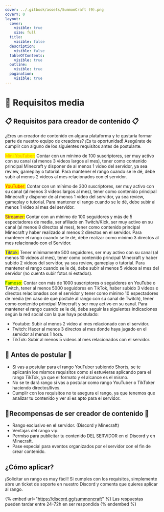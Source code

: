 ```yaml
---
cover: ../.gitbook/assets/SummonCraft (9).png
coverY: 0
layout:
  cover:
    visible: true
    size: full
  title:
    visible: false
  description:
    visible: false
  tableOfContents:
    visible: true
  outline:
    visible: true
  pagination:
    visible: true
---
```


# 📃 Requisitos media

## 📋 Requisitos para creador de contenido 📋

&#x20;¿Eres un creador de contenido en alguna plataforma y te gustaría formar parte de nuestro equipo de creadores? ¡Es tu oportunidad! Asegúrate de cumplir con alguno de los siguientes requisitos antes de postularte.

<mark style="color:orange;">Mini YouTuber:</mark> Contar con un mínimo de 100 suscriptores, ser muy activo con su canal (al menos 3 videos largos al mes), tener como contenido principal Minecraft y disponer de al menos 1 video del servidor, ya sea review, gameplay o tutorial. Para mantener el rango cuando se le dé, debe subir al menos 2 videos al mes relacionados con el servidor.

<mark style="color:red;">YouTuber:</mark> Contar con un mínimo de 300 suscriptores, ser muy activo con su canal (al menos 3 videos largos al mes), tener como contenido principal Minecraft y disponer de al menos 1 video del servidor, ya sea review, gameplay o tutorial. Para mantener el rango cuando se le dé, debe subir al menos 1 video al mes del servidor.

<mark style="color:purple;">Streamer:</mark> Contar con un mínimo de 100 seguidores y más de 5 espectadores de media, ser afiliado en Twitch/Kick, ser muy activo en su canal (al menos 8 directos al mes), tener como contenido principal Minecraft y haber realizado al menos 2 directos en el servidor. Para mantener el rango cuando se le dé, debe realizar como mínimo 3 directos al mes relacionado con el Servidor.

<mark style="color:blue;">Tiktok:</mark> Tener mínimamente 500 seguidores, ser muy activo con su canal (al menos 10 videos al mes), tener como contenido principal Minecraft y haber subido 2 videos del servidor, ya sea review, gameplay o tutorial. Para mantener el rango cuando se le dé, debe subir al menos 5 videos al mes del servidor (no cuenta subir fotos ni estados).

<mark style="color:green;">Famoso:</mark> Contar con más de 1000 suscriptores o seguidores en YouTube o Twitch, tener al menos 5000 seguidores en TikTok, haber subido 3 videos o directos relacionados con el servidor y tener como mínimo 10 espectadores de media (en caso de que postule al rango con su canal de Twitch), tener como contenido principal Minecraft y ser muy activo en su canal. Para mantener el rango cuando se le dé, debe seguir las siguientes indicaciones según la red social con la que haya postulado:
  - Youtube: Subir al menos 2 video al mes relacionado con el servidor.
  - Twitch: Hacer al menos 3 directos al mes donde haya jugado en el servidor al menos 1 hora.
  - TikTok: Subir al menos 5 videos al mes relacionados con el servidor.

## 🧷 Antes de postular 🧷

- Si vas a postular para el rango YouTuber subiendo Shorts, se te aplicarán los mismos requisitos como si estuvieras aplicando para el rango TikTok, ya que el formato y el alcance es el mismo.
- No se te dará rango si vas a postular como rango YouTuber o TikToker haciendo directos/lives.
- Cumplir con los requisitos no te asegura el rango, ya que tenemos que analizar tu contenido y ver si es apto para el servidor.

## 📌Recompensas de ser creador de contenido 📌

- Rango exclusivo en el servidor. (Discord y Minecraft)&#x20;
- Ventajas del rango vip.
- Permiso para publicitar tu contenido DEL SERVIDOR en el Discord y en Minecraft.
- Pase especial para eventos organizados por el servidor con el fin de crear contenido.

## ¿Cómo aplicar?

¡Solicitar un rango es muy fácil! Si cumples con los requisitos, simplemente abre un ticket de soporte en nuestro Discord y comenta que quieres aplicar al rango.

{% embed url="https://discord.gg/summoncraft" %}
Las respuestas pueden tardar entre 24-72h en ser respondida
{% endembed %}
